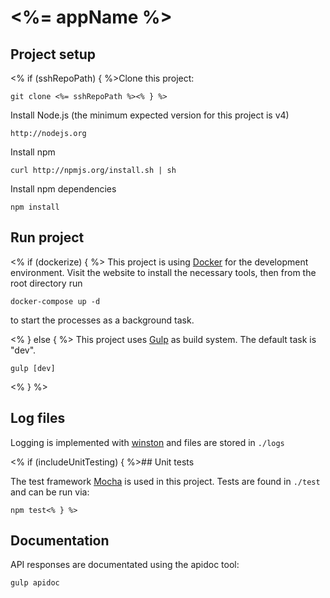# <%= appName %>

## Project setup

<% if (sshRepoPath) { %>Clone this project:

    git clone <%= sshRepoPath %><% } %>

Install Node.js (the minimum expected version for this project is v4)

    http://nodejs.org

Install npm

    curl http://npmjs.org/install.sh | sh

Install npm dependencies

    npm install

## Run project
<% if (dockerize) { %>
This project is using [Docker](http://www.docker.com) for the development environment. Visit the website to install the
necessary tools, then from the root directory run

    docker-compose up -d

to start the processes as a background task.

<% } else { %>
This project uses [Gulp](http://gulpjs.com/) as build system. The default task is "dev".

    gulp [dev]

<% } %>
## Log files

Logging is implemented with [winston](https://github.com/winstonjs/winston) and files are stored in `./logs`

<% if (includeUnitTesting) { %>## Unit tests

The test framework [Mocha](http://mochajs.org) is used in this project. Tests are found in `./test` and
can be run via:

    npm test<% } %>

## Documentation

API responses are documentated using the apidoc tool:

    gulp apidoc
